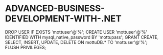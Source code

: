 # ADVANCED-BUSINESS-DEVELOPMENT-WITH-.NET

DROP USER IF EXISTS 'mottuser'@'%';
CREATE USER 'mottuser'@'%' IDENTIFIED WITH mysql_native_password BY 'mottupass';
GRANT CREATE, SELECT, INSERT, UPDATE, DELETE ON mottuDB.* TO 'mottuser'@'%';
FLUSH PRIVILEGES;
